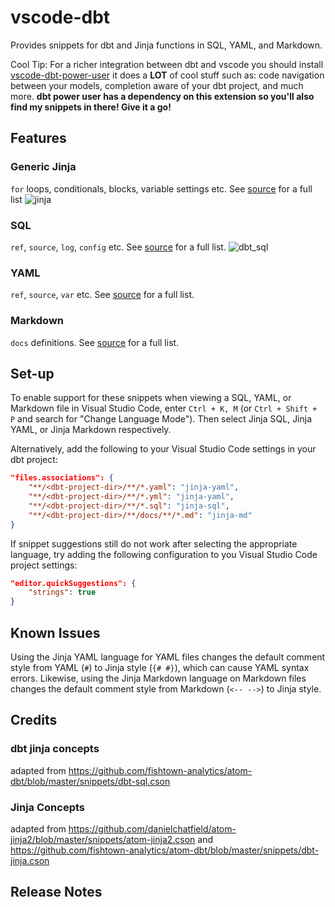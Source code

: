 # vscode-dbt

Provides snippets for dbt and Jinja functions in SQL, YAML, and Markdown.

Cool Tip: For a richer integration between dbt and vscode you should install [vscode-dbt-power-user](https://marketplace.visualstudio.com/items?itemName=innoverio.vscode-dbt-power-user) it does a **LOT** of cool stuff such as: code navigation between your models, completion aware of your dbt project, and much more. **dbt power user has a dependency on this extension so you'll also find my snippets in there! Give it a go!**

## Features

### Generic Jinja
`for` loops, conditionals, blocks, variable settings etc. See [source](./vscode-dbt/snippets/snippets.json) for a full list
 ![jinja](../images/jinja_for_loop.gif)

### SQL
`ref`, `source`, `log`, `config` etc. See [source](./vscode-dbt/snippets/snippets_sql.json) for a full list.
![dbt_sql](../images/dbt_sql.gif)

### YAML
`ref`, `source`, `var` etc. See [source](./vscode-dbt/snippets/snippets_yaml.json) for a full list.

### Markdown
`docs` definitions. See [source](./vscode-dbt/snippets/snippets_markdown.json) for a full list.

## Set-up

To enable support for these snippets when viewing a SQL, YAML, or Markdown file in Visual Studio Code, enter `Ctrl + K, M` (or `Ctrl + Shift + P` and search for "Change Language Mode").
Then select Jinja SQL, Jinja YAML, or Jinja Markdown respectively.

Alternatively, add the following to your Visual Studio Code settings in your dbt project:

```json
"files.associations": {
    "**/<dbt-project-dir>/**/*.yaml": "jinja-yaml",
    "**/<dbt-project-dir>/**/*.yml": "jinja-yaml",
    "**/<dbt-project-dir>/**/*.sql": "jinja-sql",
    "**/<dbt-project-dir>/**/docs/**/*.md": "jinja-md"
}
```

If snippet suggestions still do not work after selecting the appropriate language, try adding the following configuration to you Visual Studio Code project settings:

```json
"editor.quickSuggestions": {
    "strings": true
}
```

## Known Issues

Using the Jinja YAML language for YAML files changes the default comment style from YAML (`#`) to Jinja style (`{# #}`), which can cause YAML syntax errors.
Likewise, using the Jinja Markdown language on Markdown files changes the default comment style from Markdown (`<-- -->`) to Jinja style.

## Credits
### dbt jinja concepts
adapted from https://github.com/fishtown-analytics/atom-dbt/blob/master/snippets/dbt-sql.cson

### Jinja Concepts
adapted from  https://github.com/danielchatfield/atom-jinja2/blob/master/snippets/atom-jinja2.cson
and https://github.com/fishtown-analytics/atom-dbt/blob/master/snippets/dbt-jinja.cson

## Release Notes
